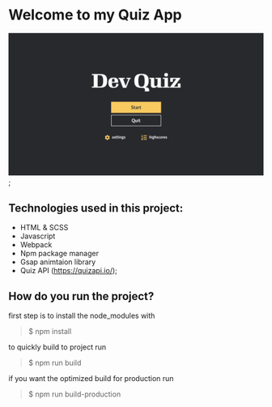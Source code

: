 # Welcome to my Quiz App

![](./design/Startscreen%402x.png);

## Technologies used in this project:

-   HTML & SCSS
-   Javascript
-   Webpack
-   Npm package manager
-   Gsap animtaion library
-   Quiz API (https://quizapi.io/);

## How do you run the project?

first step is to install the node_modules with

> $ npm install

to quickly build to project run

> $ npm run build

if you want the optimized build for production run

> $ npm run build-production
